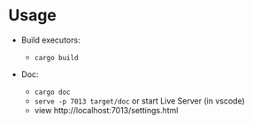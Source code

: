 # Usage
  * Build executors:
    - `cargo build`

  * Doc:
    - `cargo doc`
    - `serve -p 7013 target/doc` or start Live Server (in vscode)
    - view http://localhost:7013/settings.html
